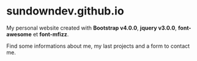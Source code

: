 # sundowndev.github.io
My personal website created with **Bootstrap v4.0.0**, **jquery v3.0.0**, **font-awesome** et **font-mfizz**.

Find some informations about me, my last projects and a form to contact me.
